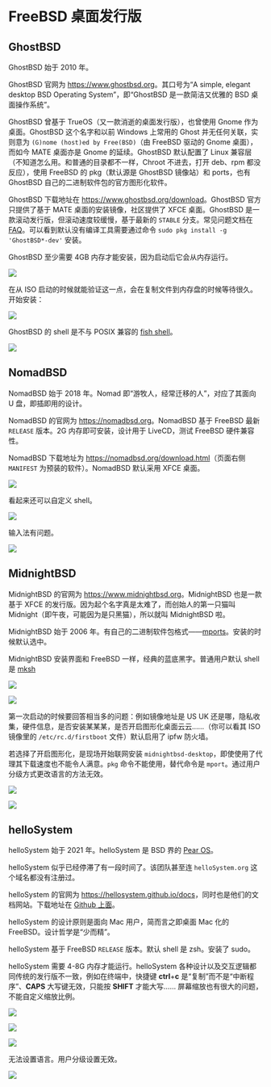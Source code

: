 # FreeBSD 桌面发行版


## GhostBSD

GhostBSD 始于 2010 年。

GhostBSD 官网为 <https://www.ghostbsd.org>。其口号为“A simple, elegant desktop BSD Operating System”，即“GhostBSD 是一款简洁又优雅的 BSD 桌面操作系统”。

GhostBSD 曾基于 TrueOS（又一款消逝的桌面发行版），也曾使用 Gnome 作为桌面。GhostBSD 这个名字和以前 Windows 上常用的 Ghost 并无任何关联，实则意为 `(G)nome (host)ed by Free(BSD)`（由 FreeBSD 驱动的 Gnome 桌面），而如今 MATE 桌面亦是 Gnome 的延续。GhostBSD 默认配置了 Linux 兼容层（不知道怎么用。和普通的目录都不一样，Chroot 不进去，打开 deb、rpm 都没反应），使用 FreeBSD 的 pkg（默认源是 GhostBSD 镜像站）和 ports，也有 GhostBSD 自己的二进制软件包的官方图形化软件。

GhostBSD 下载地址在 <https://www.ghostbsd.org/download>。GhostBSD 官方只提供了基于 MATE 桌面的安装镜像，社区提供了 XFCE 桌面。GhostBSD 是一款滚动发行版，但滚动速度较缓慢，基于最新的 `STABLE` 分支。常见问题文档在 [FAQ](https://ghostbsd-documentation-portal.readthedocs.io/en/latest/user/FAQ.html)。可以看到默认没有编译工具需要通过命令 `sudo pkg install -g 'GhostBSD*-dev'` 安装。

GhostBSD 至少需要 4GB 内存才能安装，因为启动后它会从内存运行。

![](../.gitbook/assets/GhostBSD1.png)

在从 ISO 启动的时候就能验证这一点，会在复制文件到内存盘的时候等待很久。开始安装：

![](../.gitbook/assets/GhostBSD2.png)

GhostBSD 的 shell 是不与 POSIX 兼容的 [fish shell](https://fishshell.com/)。

![](../.gitbook/assets/GhostBSD3.png)


## NomadBSD

NomadBSD 始于 2018 年。Nomad 即“游牧人，经常迁移的人”，对应了其面向 U 盘，即插即用的设计。

NomadBSD 的官网为 <https://nomadbsd.org>。NomadBSD 基于 FreeBSD 最新 `RELEASE` 版本。2G 内存即可安装，设计用于 LiveCD，测试 FreeBSD 硬件兼容性。

NomadBSD 下载地址为 <https://nomadbsd.org/download.html>（页面右侧 	`MANIFEST` 为预装的软件）。NomadBSD 默认采用 XFCE 桌面。

![](../.gitbook/assets/nomadbsd1.png)

看起来还可以自定义 shell。

![](../.gitbook/assets/nomadbsd2.png)

输入法有问题。

![](../.gitbook/assets/nomadbsd3.png)

## MidnightBSD

MidnightBSD 的官网为 <https://www.midnightbsd.org>。MidnightBSD 也是一款基于 XFCE 的发行版。因为起个名字真是太难了，而创始人的第一只猫叫 Midnight（即午夜，可能因为是只黑猫），所以就叫 MidnightBSD 啦。

MidnightBSD 始于 2006 年。有自己的二进制软件包格式——[mports](https://www.midnightbsd.org/documentation/mports/index.html)。安装的时候默认选中。

MidnightBSD 安装界面和 FreeBSD 一样，经典的蓝底黑字。普通用户默认 shell 是 [mksh](https://github.com/MirBSD/mksh)

![](../.gitbook/assets/midnightbsd1.png)

![](../.gitbook/assets/midnightbsd2.png)

第一次启动的时候要回答相当多的问题：例如镜像地址是 US UK 还是哪，隐私收集，硬件信息，是否安装某某某，是否开启图形化桌面云云……（你可以看其 ISO 镜像里的 `/etc/rc.d/firstboot` 文件）默认启用了 ipfw 防火墙。

若选择了开启图形化，是现场开始联网安装 `midnightbsd-desktop`，即使使用了代理其下载速度也不能令人满意。`pkg` 命令不能使用，替代命令是 `mport`。通过用户分级方式更改语言的方法无效。

![](../.gitbook/assets/midnightbsd3.png)

![](../.gitbook/assets/midnightbsd4.png)


## helloSystem

helloSystem 始于 2021 年。helloSystem 是 BSD 界的 [Pear OS](https://pearos.xyz)。

helloSystem 似乎已经停滞了有一段时间了。该团队甚至连 `helloSystem.org` 这个域名都没有注册过。

helloSystem 的官网为 <https://hellosystem.github.io/docs>，同时也是他们的文档网站。下载地址在 [Github 上面](https://github.com/helloSystem/ISO/releases)。

helloSystem 的设计原则是面向 Mac 用户，简而言之即桌面 Mac 化的 FreeBSD。设计哲学是“少而精”。

helloSystem 基于 FreeBSD `RELEASE` 版本。默认 shell 是 zsh。安装了 sudo。

helloSystem 需要 4-8G 内存才能运行。helloSystem 各种设计以及交互逻辑都同传统的发行版不一致，例如在终端中，快捷键 **ctrl**+**c** 是“复制”而不是“中断程序”、**CAPS** 大写键无效，只能按 **SHIFT** 才能大写…… 屏幕缩放也有很大的问题，不能自定义缩放比例。

![](../.gitbook/assets/hellosystem1.png)

![](../.gitbook/assets/hellosystem2.png)

![](../.gitbook/assets/hellosystem3.png)

无法设置语言。用户分级设置无效。

![](../.gitbook/assets/hellosystem4.png)
